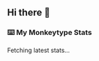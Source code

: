 ## Hi there 👋

### ⌨️ My Monkeytype Stats
<!-- MONKEYTYPE-STATS:START -->
Fetching latest stats...
<!-- MONKEYTYPE-STATS:END -->
